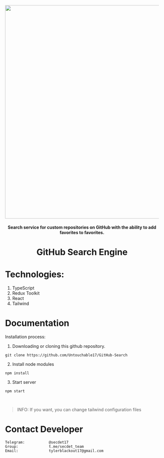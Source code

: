 <h1 align="center">
    <a href="https://github.com/Untouchable17/Cam-Hackers">
        <img src="https://i.ibb.co/Sn6HxQp/2023-02-03-00-5.png" width="700">
    </a>
</h1>


<h4 align="center"> Search service for custom repositories on GitHub with the ability to add favorites to favorites. </h4>

<h1 align="center">GitHub Search Engine</h1>

# Technologies:
1. TypeScript
2. Redux Toolkit
3. React
4. Tailwind

# Documentation

Installation process:

1. Downloading or cloning this github repository.
```
git clone https://github.com/Untouchable17/GitHub-Search
```
2. Install node modules
```
npm install 
```
3. Start server
```
npm start
```
<br/>

> INFO: If you want, you can change tailwind configuration files

# Contact Developer


    Telegram:           @secdet17
    Group:              t.me/secdet_team
    Email:              tylerblackout17@gmail.com

